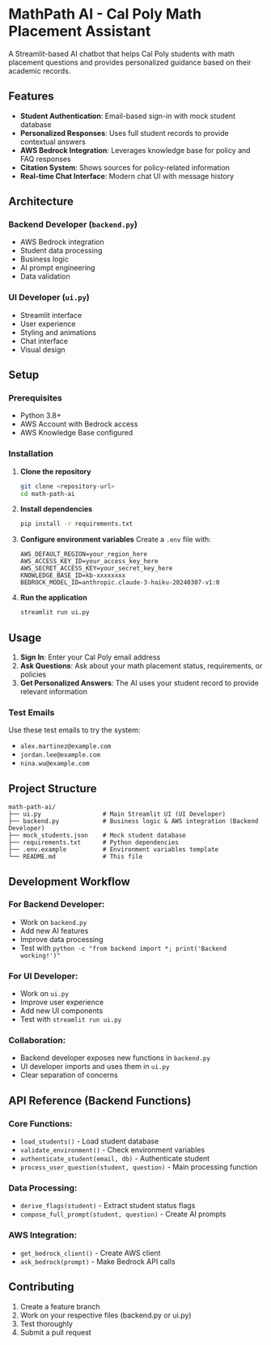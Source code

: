 # MathPath AI - Cal Poly Math Placement Assistant

A Streamlit-based AI chatbot that helps Cal Poly students with math placement questions and provides personalized guidance based on their academic records.

## Features

- **Student Authentication**: Email-based sign-in with mock student database
- **Personalized Responses**: Uses full student records to provide contextual answers
- **AWS Bedrock Integration**: Leverages knowledge base for policy and FAQ responses
- **Citation System**: Shows sources for policy-related information
- **Real-time Chat Interface**: Modern chat UI with message history

## Architecture

### **Backend Developer** (`backend.py`)
- AWS Bedrock integration
- Student data processing
- Business logic
- AI prompt engineering
- Data validation

### **UI Developer** (`ui.py`)
- Streamlit interface
- User experience
- Styling and animations
- Chat interface
- Visual design

## Setup

### Prerequisites
- Python 3.8+
- AWS Account with Bedrock access
- AWS Knowledge Base configured

### Installation

1. **Clone the repository**
   ```bash
   git clone <repository-url>
   cd math-path-ai
   ```

2. **Install dependencies**
   ```bash
   pip install -r requirements.txt
   ```

3. **Configure environment variables**
   Create a `.env` file with:
   ```
   AWS_DEFAULT_REGION=your_region_here
   AWS_ACCESS_KEY_ID=your_access_key_here
   AWS_SECRET_ACCESS_KEY=your_secret_key_here
   KNOWLEDGE_BASE_ID=kb-xxxxxxxx
   BEDROCK_MODEL_ID=anthropic.claude-3-haiku-20240307-v1:0
   ```

4. **Run the application**
   ```bash
   streamlit run ui.py
   ```

## Usage

1. **Sign In**: Enter your Cal Poly email address
2. **Ask Questions**: Ask about your math placement status, requirements, or policies
3. **Get Personalized Answers**: The AI uses your student record to provide relevant information

### Test Emails
Use these test emails to try the system:
- `alex.martinez@example.com`
- `jordan.lee@example.com`
- `nina.wu@example.com`

## Project Structure

```
math-path-ai/
├── ui.py                 # Main Streamlit UI (UI Developer)
├── backend.py            # Business logic & AWS integration (Backend Developer)
├── mock_students.json    # Mock student database
├── requirements.txt      # Python dependencies
├── .env.example          # Environment variables template
└── README.md             # This file
```

## Development Workflow

### For Backend Developer:
- Work on `backend.py`
- Add new AI features
- Improve data processing
- Test with `python -c "from backend import *; print('Backend working!')"`

### For UI Developer:
- Work on `ui.py`
- Improve user experience
- Add new UI components
- Test with `streamlit run ui.py`

### Collaboration:
- Backend developer exposes new functions in `backend.py`
- UI developer imports and uses them in `ui.py`
- Clear separation of concerns

## API Reference (Backend Functions)

### Core Functions:
- `load_students()` - Load student database
- `validate_environment()` - Check environment variables
- `authenticate_student(email, db)` - Authenticate student
- `process_user_question(student, question)` - Main processing function

### Data Processing:
- `derive_flags(student)` - Extract student status flags
- `compose_full_prompt(student, question)` - Create AI prompts

### AWS Integration:
- `get_bedrock_client()` - Create AWS client
- `ask_bedrock(prompt)` - Make Bedrock API calls

## Contributing

1. Create a feature branch
2. Work on your respective files (backend.py or ui.py)
3. Test thoroughly
4. Submit a pull request